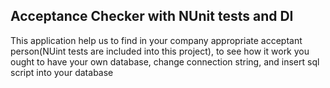 ## Acceptance Checker with NUnit tests and DI
This application help us to find in your company appropriate acceptant person(NUint tests are included into this project), to see how it work you ought to have your own database, change connection string, and insert sql script into your database
